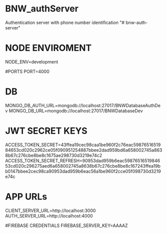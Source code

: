 # BNW_authServer
Authentication server with phone number identification
"# bnw-auth-server" 
# NODE ENVIROMENT
NODE_ENV=development

#PORTS
PORT=4000

# DB
MONGO_DB_AUTH_URL=mongodb://localhost:27017/BNWDatabaseAuthDev
MONGO_DB_URL=mongodb://localhost:27017/BNWDatabaseDev

# JWT SECRET KEYS
ACCESS_TOKEN_SECRET=43ffea19cec98caa1be960f2c76eac5987651651984653cd020c2962ce05f090951254887bbee2dad959bd6a658002745a8638b67c276cbe8be8c1675ae298730d3219e74c2
ACCESS_TOKEN_SECRET_REFRESH=90953dad959b6eac5987651651984653cd020c296275aed6a658002745a8638b67c276cbe8be8c167243ffea19bb0147bbee2cec98ca90953dad959b6eac56a1be960f2cce05f098730d3219e74c

# APP URLs
CLIENT_SERVER_URL=http://localhost:3000
AUTH_SERVER_URL=http://localhost:4000

#FIREBASE CREDENTIALS
FIREBASE_SERVER_KEY=AAAAZ

